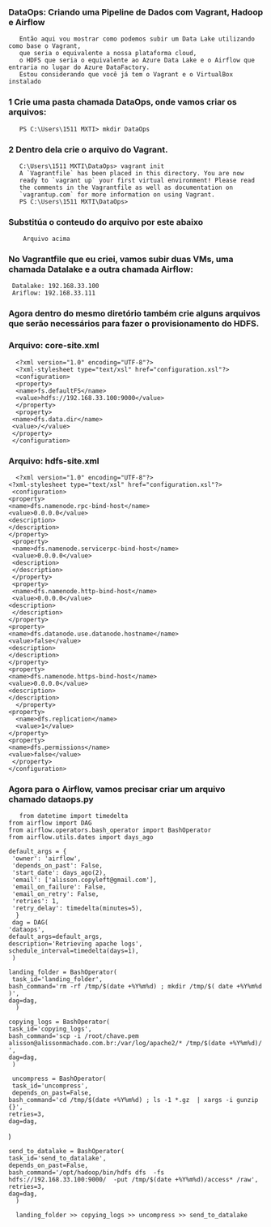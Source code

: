    ### DataOps: Criando uma Pipeline de Dados com Vagrant, Hadoop e Airflow

       Então aqui vou mostrar como podemos subir um Data Lake utilizando como base o Vagrant,
       que seria o equivalente a nossa plataforma cloud,
       o HDFS que seria o equivalente ao Azure Data Lake e o Airflow que entraria no lugar do Azure DataFactory.
       Estou considerando que você já tem o Vagrant e o VirtualBox instalado
       
  ### 1 Crie uma pasta chamada DataOps, onde vamos criar os arquivos:
       PS C:\Users\1511 MXTI> mkdir DataOps
 ###  2 Dentro dela crie o arquivo do Vagrant.      
       C:\Users\1511 MXTI\DataOps> vagrant init
       A `Vagrantfile` has been placed in this directory. You are now
       ready to `vagrant up` your first virtual environment! Please read
       the comments in the Vagrantfile as well as documentation on
       `vagrantup.com` for more information on using Vagrant.
       PS C:\Users\1511 MXTI\DataOps>
   ### Substitúa o conteudo do arquivo por este abaixo
        Arquivo acima 
        
  ### No Vagrantfile que eu criei, vamos subir duas VMs, uma chamada Datalake e a outra chamada Airflow:

     Datalake: 192.168.33.100
     Ariflow: 192.168.33.111

  ### Agora dentro do mesmo diretório também crie alguns arquivos que serão necessários para fazer o provisionamento do HDFS.

  ### Arquivo: core-site.xml
      <?xml version="1.0" encoding="UTF-8"?>
      <?xml-stylesheet type="text/xsl" href="configuration.xsl"?>
      <configuration>
      <property>
      <name>fs.defaultFS</name>
      <value>hdfs://192.168.33.100:9000</value>
      </property>
      <property>
     <name>dfs.data.dir</name>
     <value>/</value>
     </property>
     </configuration>
     
  ### Arquivo: hdfs-site.xml
      <?xml version="1.0" encoding="UTF-8"?>
    <?xml-stylesheet type="text/xsl" href="configuration.xsl"?>
     <configuration>
    <property>
    <name>dfs.namenode.rpc-bind-host</name>
    <value>0.0.0.0</value>
    <description>        
    </description>
    </property>
     <property>
     <name>dfs.namenode.servicerpc-bind-host</name>
     <value>0.0.0.0</value>
     <description>        
     </description>
     </property>
     <property>
     <name>dfs.namenode.http-bind-host</name>
     <value>0.0.0.0</value>
    <description>       
     </description>
    </property>
    <property>
    <name>dfs.datanode.use.datanode.hostname</name>
    <value>false</value>
    <description>
    </description>
    </property>
    <property>
    <name>dfs.namenode.https-bind-host</name>
    <value>0.0.0.0</value>
    <description>        
    </description>
      </property>
    <property>
      <name>dfs.replication</name>
      <value>1</value>
    </property>
    <property>
    <name>dfs.permissions</name>
    <value>false</value>
     </property>
    </configuration>
    
   ### Agora para o Airflow, vamos precisar criar um arquivo chamado dataops.py
       from datetime import timedelta
    from airflow import DAG
    from airflow.operators.bash_operator import BashOperator
    from airflow.utils.dates import days_ago

    default_args = {
     'owner': 'airflow',
     'depends_on_past': False,
     'start_date': days_ago(2),
     'email': ['alisson.copyleft@gmail.com'],
     'email_on_failure': False,
     'email_on_retry': False,
     'retries': 1,
     'retry_delay': timedelta(minutes=5),
      }
     dag = DAG(
    'dataops',
    default_args=default_args,
    description='Retrieving apache logs',
    schedule_interval=timedelta(days=1),
     )

    landing_folder = BashOperator(
     task_id='landing_folder',
    bash_command='rm -rf /tmp/$(date +%Y%m%d) ; mkdir /tmp/$( date +%Y%m%d )',
    dag=dag,
      )

    copying_logs = BashOperator(
    task_id='copying_logs',
    bash_command='scp -i /root/chave.pem alisson@alissonmachado.com.br:/var/log/apache2/* /tmp/$(date +%Y%m%d)/ ',
    dag=dag,
     )

     uncompress = BashOperator(
     task_id='uncompress',
     depends_on_past=False,
    bash_command='cd /tmp/$(date +%Y%m%d) ; ls -1 *.gz  | xargs -i gunzip {}',
    retries=3,
    dag=dag,
 )

    send_to_datalake = BashOperator(
    task_id='send_to_datalake',
    depends_on_past=False,
    bash_command='/opt/hadoop/bin/hdfs dfs  -fs hdfs://192.168.33.100:9000/  -put /tmp/$(date +%Y%m%d)/access* /raw',
    retries=3,
    dag=dag,
      )

      landing_folder >> copying_logs >> uncompress >> send_to_datalake
     
  
